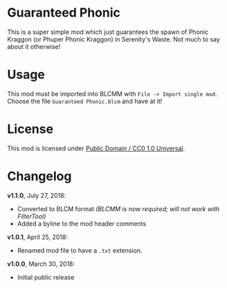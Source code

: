 Guaranteed Phonic
=================

This is a super simple mod which just guarantees the spawn of Phonic Kraggon
(or Phuper Phonic Kraggon) in Serenity's Waste.  Not much to say about it
otherwise!

Usage
=====

This mod must be imported into BLCMM with `File -> Import single mod`.
Choose the file `Guaranteed Phonic.blcm` and have at it!

License
=======

This mod is licensed under
[Public Domain / CC0 1.0 Universal](https://creativecommons.org/publicdomain/zero/1.0/).

Changelog
=========

**v1.1.0**, July 27, 2018:
 * Converted to BLCM format *(BLCMM is now required; will not work with FilterTool)*
 * Added a byline to the mod header comments

**v1.0.1**, April 25, 2018:
 * Renamed mod file to have a `.txt` extension.

**v1.0.0**, March 30, 2018:
 * Initial public release
